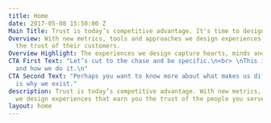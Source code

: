 ```yaml
---
title: Home
date: 2017-05-08 15:50:00 Z
Main Title: Trust is today’s competitive advantage. It's time to design for it.
Overview: With new metrics, tools and approaches we design experiences that earn brands
  the trust of their customers.
Overview Highlight: The experiences we design capture hearts, minds and wallets.
CTA First Text: "Let’s cut to the chase and be specific.\n<br> \nThis is what we do
  and how we do it.\n"
CTA Second Text: "Perhaps you want to know more about what makes us different. \n<br>\nThis
  is why we exist."
description: Trust is today’s competitive advantage. With new metrics, tools and approaches
  we design experiences that earn you the trust of the people you serves as customers.
layout: home
---
```


